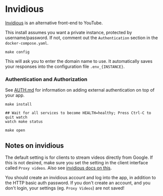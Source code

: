 # Invidious

[Invidious](https://github.com/iv-org/invidious) is an alternative front-end to
YouTube.

This install assumes you want a private instance, protected by
username/password. If not, comment out the `Authentication` section in the
`docker-compose.yaml`.

```
make config
```

This will ask you to enter the domain name to use.
It automatically saves your responses into the configuration file
`.env_{INSTANCE}`.

### Authentication and Authorization

See [AUTH.md](../AUTH.md) for information on adding external authentication on
top of your app.

```
make install
```

```
## Wait for all services to become HEALTH=healthy; Press Ctrl-C to quit watch
watch make status
```

```
make open
```

## Notes on invidious

The default setting is for clients to stream videos directly from Google. If
this is not desired, make sure you set the setting in the client interface
called `Proxy videos`. Also see [invidious docs on
this](https://github.com/iv-org/documentation/blob/master/Always-use-%22local%22-to-proxy-video-through-the-server-without-creating-an-account.md).

You should create an invidious account and log into the app, in addition to the
HTTP basic auth password. If you don't create an account, and you don't login,
your settings (eg. `Proxy Videos`) are not saved!

